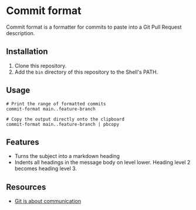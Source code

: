 # Commit format

Commit format is a formatter for commits to paste into a Git Pull Request description.

## Installation

1. Clone this repository.
2. Add the `bin` directory of this repository to the Shell's PATH.

## Usage

```
# Print the range of formatted commits
commit-format main..feature-branch

# Copy the output directly onto the clipboard
commit-format main..feature-branch | pbcopy
```

## Features

- Turns the subject into a markdown heading
- Indents all headings in the message body on level lower. Heading level 2 becomes heading level 3.

## Resources

- [Git is about communication](https://tomdebruijn.com/posts/git-is-about-communication/)
